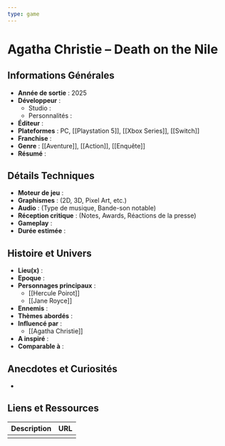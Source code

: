 ```yaml
---
type: game
---
```


# Agatha Christie – Death on the Nile

## Informations Générales

- **Année de sortie** : 2025
- **Développeur** : 
	- Studio : 
	- Personnalités : 
- **Éditeur** : 
- **Plateformes** : PC, [[Playstation 5]], [[Xbox Series]], [[Switch]]
- **Franchise** : 
- **Genre** : [[Aventure]], [[Action]], [[Enquête]]
- **Résumé** : 

## Détails Techniques
- **Moteur de jeu** : 
- **Graphismes** : (2D, 3D, Pixel Art, etc.)
- **Audio** : (Type de musique, Bande-son notable)
- **Réception critique** : (Notes, Awards, Réactions de la presse)
- **Gameplay** :
- **Durée estimée** : 

## Histoire et Univers
- **Lieu(x)** : 
- **Epoque** : 
- **Personnages principaux** : 
	- [[Hercule Poirot]]
	- [[Jane Royce]]
- **Ennemis** :
- **Thèmes abordés** : 
- **Influencé par** :
	- [[Agatha Christie]]
- **A inspiré** : 
- **Comparable à** :
## Anecdotes et Curiosités
- 
## Liens et Ressources

| Description | URL |
| ----------- | --- |
|             |     |
